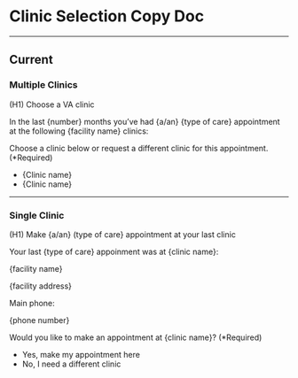 # Clinic Selection Copy Doc

---

## Current

### Multiple Clinics

(H1) Choose a VA clinic

In the last {number} months you’ve had {a/an} {type of care} appointment at the following {facility name} clinics:

Choose a clinic below or request a different clinic for this appointment. (*Required)

- {Clinic name}
- {Clinic name}

---

### Single Clinic

(H1) Make {a/an} (type of care} appointment at your last clinic

Your last {type of care} appoinment was at {clinic name}:

{facility name}

{facility address}

Main phone:

{phone number}

Would you like to make an appointment at {clinic name}? (*Required)

- Yes, make my appointment here
- No, I need a different clinic
